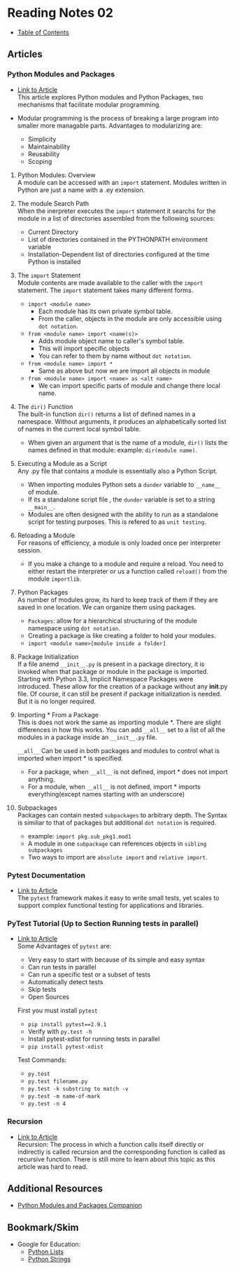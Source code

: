 # Reading Notes 02
- [Table of Contents](README.md)
## Articles  

### Python Modules and Packages  
* [Link to Article](https://realpython.com/python-modules-packages/)  
This article explores Python modules and Python Packages, two mechanisms that facilitate modular programming.  

* Modular programming is the process of breaking a large program into smaller more managable parts. Advantages to modularizing are:
    - Simplicity  
    - Maintainability  
    - Reusability  
    - Scoping  

1. Python Modules: Overview  
A module can be accessed with an `import` statement. Modules written in Python are just a name with a .ey extension.  

2. The module Search Path    
When the inerpreter executes the `import` statement it searchs for the module in a list of directories assembled from the following sources:  

    - Current Directory  
    - List of directories contained in the PYTHONPATH environment variable  
    - Installation-Dependent list of directories configured at the time Python is installed  

3. The `import` Statement  
Module contents are made available to the caller with the `import` statement. The `import` statement takes many different forms.  

    - `import <module name>`  
        - Each module has its own private symbol table.  
        - From the caller, objects in the module are only accessible using `dot notation`.  
    - `from <module name> import <name(s)>`  
        - Adds module object name to caller's symbol table.  
        - This will import specific objects  
        - You can refer to them by name without `dot notation`.  
    - `from <module name> import * `  
        - Same as above but now we are import all objects in module  
    - `from <module name> import <name> as <alt name>`  
        - We can import specific parts of module and change there local name.  
    
4. The `dir()` Function  
The built-in function `dir()` returns a list of defined names in a namespace. Without arguments, it produces an alphabetically sorted list of names in the current local symbol table.  

    - When given an argument that is the name of a module, `dir()` lists the names defined in that module: example: `dir(module name)`.  

5. Executing a Module as a Script  
Any .py file that contains a module is essentially also a Python Script. 

    - When importing modules Python sets a `dunder` variable to `__name__` of module.  
    - If its a standalone script file , the `dunder` variable is set to a string `__main__`.  
    - Modules are often designed with the ability to run as a standalone script for testing purposes. This is refered to as `unit testing`.  

6. Reloading a Module  
For reasons of efficiency, a module is only loaded once per interpreter session. 
    - If you make a change to a module and require a reload. You need to either restart the interpreter or us a function called `reload()` from the module `importlib`.  

7. Python Packages  
As number of modules grow, its hard to keep track of them if they are saved in one location. We can organize them using packages.  

    - `Packages`: allow for a hierarchical structuring of the module namespace using `dot notation`.  
    - Creating a package is like creating a folder to hold your modules.  
    - `import <module name>[module inside a folder]`  

8. Package Initialization  
If a file anemd `__init__.py` is present in a package directory, it is invoked when that package or module in the package is imported.  
Starting with Python 3.3, Implicit Namespace Packages were introduced. These allow for the creation of a package without any __init__.py file. Of course, it can still be present if package initialization is needed. But it is no longer required.  

9. Importing * From a Package  
This is does not work the same as importing module *. There are slight differences in how this works.  You can add `__all__` set to a list of all the modules in a package inside an `__init__.py` file.  

    `__all__` Can be used in both packages and modules to control what is imported when import * is specified.  

    - For a package, when `__all__` is not defined, import * does not import anything.  
    - For a module, when `__all__` is not defined, import * imports everything(except names starting with an underscore)  

10. Subpackages  
Packages can contain nested `subpackages` to arbitrary depth. The Syntax is similiar to that of packages but additional `dot notation` is required.  

    - example: `import pkg.sub_pkg1.mod1` 
    - A module in one `subpackage` can references objects in `sibling subpackages`  
    - Two ways to import are `absolute import` and `relative import`.  

### Pytest Documentation  
* [Link to Article](https://docs.pytest.org/en/latest/)  
The `pytest` framework makes it easy to write small tests, yet scales to support complex functional testing for applications and libraries.

### PyTest Tutorial (Up to Section Running tests in parallel)  
* [Link to Article](https://www.guru99.com/pytest-tutorial.html)  
Some Advantages of `pytest` are:  

    - Very easy to start with because of its simple and easy syntax  
    - Can run tests in parallel  
    - Can run a specific test or a subset of tests  
    - Automatically detect tests  
    - Skip tests  
    - Open Sources  

    First you must install `pytest`
    
    - `pip install pytest==2.9.1`  
    - Verify with `py.test -h`  
    - Install pytest-xdist for running tests in parallel  
    - `pip install pytest-xdist`  

    Test Commands:  
    
    - `py.test`
    - `py.test filename.py`  
    - `py.test -k substring to match -v`  
    - `py.test -m name-of-mark`  
    - `py.test -n 4`  

### Recursion  
* [Link to Article](https://www.geeksforgeeks.org/recursion/)  
Recursion: The process in which a function calls itself directly or indirectly is called recursion and the corresponding function is called as recursive function. There is still more to learn about this topic as this article was hard to read. 

## Additional Resources
* [Python Modules and Packages Companion](https://realpython.com/courses/python-modules-packages/)  

## Bookmark/Skim  
* Google for Education:
    - [Python Lists](https://developers.google.com/edu/python/lists)  
    - [Python Strings](https://developers.google.com/edu/python/strings)  
